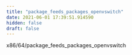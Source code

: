 ```yaml
---
title: "package_feeds_packages_openvswitch"
date: 2021-06-01 17:39:51.914590
hidden: false
draft: false
---
```


x86/64/package_feeds_packages_openvswitch

